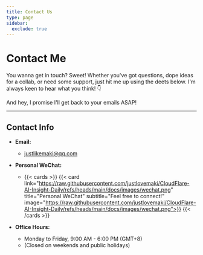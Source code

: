 ```yaml
---
title: Contact Us
type: page
sidebar:
  exclude: true
---
```

# Contact Me

You wanna get in touch? Sweet! Whether you've got questions, dope ideas for a collab, or need some support, just hit me up using the deets below. I'm always keen to hear what you think! 👇

And hey, I promise I'll get back to your emails ASAP!

---

## **Contact Info**

*   **Email:**
    *   [justlikemaki@qq.com](mailto:justlikemaki@qq.com)

*   **Personal WeChat:**
    *   {{< cards >}}
        {{< card link="https://raw.githubusercontent.com/justlovemaki/CloudFlare-AI-Insight-Daily/refs/heads/main/docs/images/wechat.png" title="Personal WeChat" subtitle="Feel free to connect!" image="https://raw.githubusercontent.com/justlovemaki/CloudFlare-AI-Insight-Daily/refs/heads/main/docs/images/wechat.png">}}
        {{< /cards >}}

*   **Office Hours:**
    *   Monday to Friday, 9:00 AM - 6:00 PM (GMT+8)
    *   (Closed on weekends and public holidays)
